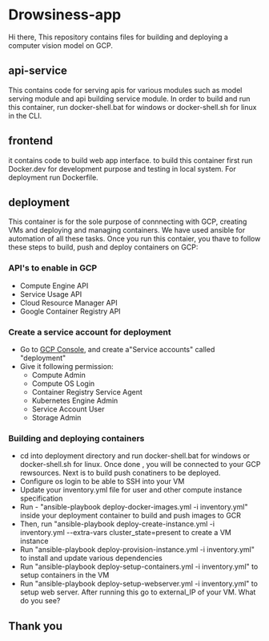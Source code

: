 # Drowsiness-app
Hi there, 
This repository contains files for building and deploying a computer vision model on GCP.
## api-service
This contains code for serving apis for various modules such as model serving module and api building service module. In order to build and run this container, run docker-shell.bat for windows or docker-shell.sh for linux in the CLI.
## frontend
it contains code to build web app interface. to build this container first run Docker.dev for development purpose and testing in local system. For deployment run Dockerfile.
## deployment
This container is for the sole purpose of connnecting with GCP, creating VMs and deploying and managing containers. We have used ansible for automation of all these tasks. Once you run this contaier, you thave to follow these steps to build, push and deploy containers on GCP:
### API's to enable in GCP
* Compute Engine API
* Service Usage API
* Cloud Resource Manager API
* Google Container Registry API

### Create a service account for deployment

- Go to [GCP Console](https://console.cloud.google.com/home/dashboard), and create a"Service accounts" called "deployment"
- Give it following permission:
    - Compute Admin
    - Compute OS Login
    - Container Registry Service Agent
    - Kubernetes Engine Admin
    - Service Account User
    - Storage Admin
  
### Building and deploying containers
- cd into deployment directory and run docker-shell.bat for windows or docker-shell.sh for linux. Once done , you will be connected to your GCP rewsources. Next is to build push conatiners to be deployed.
- Configure os login to be able to SSH into your VM
- Update your inventory.yml file for user and other compute instance specification
- Run - "ansible-playbook deploy-docker-images.yml -i inventory.yml" inside your deployment container to build and push images to GCR
- Then, run "ansible-playbook deploy-create-instance.yml -i inventory.yml --extra-vars cluster_state=present to create a VM instance 
- Run "ansible-playbook deploy-provision-instance.yml -i inventory.yml" to install and update various dependencies 
- Run "ansible-playbook deploy-setup-containers.yml -i inventory.yml" to setup containers in the VM
- Run "ansible-playbook deploy-setup-webserver.yml -i inventory.yml" to setup web server. After running this go to external_IP of your VM. What do you see?
## Thank you
